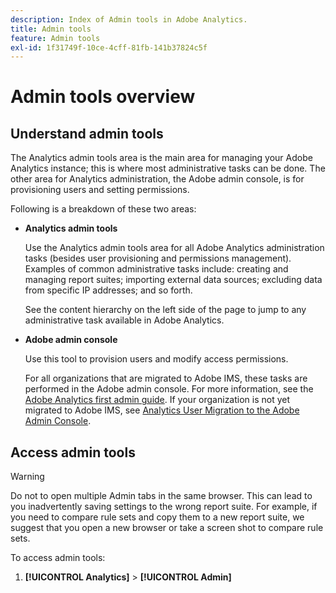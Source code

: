 ```yaml
---
description: Index of Admin tools in Adobe Analytics.
title: Admin tools
feature: Admin tools
exl-id: 1f31749f-10ce-4cff-81fb-141b37824c5f
---
```

# Admin tools overview

## Understand admin tools

The Analytics admin tools area is the main area for managing your Adobe Analytics instance; this is where most administrative tasks can be done. The other area for Analytics administration, the Adobe admin console, is for provisioning users and setting permissions.

Following is a breakdown of these two areas: 

* **Analytics admin tools**

  Use the Analytics admin tools area for all Adobe Analytics administration tasks (besides user provisioning and permissions management). Examples of common administrative tasks include: creating and managing report suites; importing external data sources; excluding data from specific IP addresses; and so forth.

  See the content hierarchy on the left side of the page to jump to any administrative task available in Adobe Analytics.

* **Adobe admin console**

  Use this tool to provision users and modify access permissions.

  For all organizations that are migrated to Adobe IMS, these tasks are performed in the Adobe admin console. For more information, see the [Adobe Analytics first admin guide](/help/admin/admin-console/first-admin-guide.md). If your organization is not yet migrated to Adobe IMS, see [Analytics User Migration to the Adobe Admin Console](/help/admin/admin-console/user-management2/user-migration/c-migration-tool.md).

## Access admin tools

>[!WARNING]
>
>Do not to open multiple Admin tabs in the same browser. This can lead to you inadvertently saving settings to the wrong report suite. For example, if you need to compare rule sets and copy them to a new report suite, we suggest that you open a new browser or take a screen shot to compare rule sets.

To access admin tools:

1. **[!UICONTROL Analytics]** > **[!UICONTROL Admin]**
